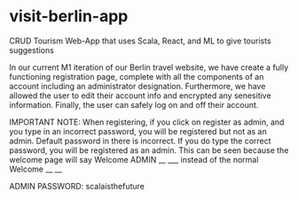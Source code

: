 # visit-berlin-app
CRUD Tourism Web-App that uses Scala, React, and ML to give tourists suggestions

In our current M1 iteration of our Berlin travel website, we have create a fully functioning registration page, complete with all the components of an account including an administrator designation. Furthermore, we have allowed the user to edit their account info and encrypted any senesitive information. Finally, the user can safely log on and off their account.


IMPORTANT NOTE: When registering, if you click on register as admin, and you type in an incorrect password, you will be registered but not as an admin. Default password in there is incorrect. If you do type the correct password, you will be registered as an admin. This can be seen because the welcome page will say Welcome ADMIN __ ___ instead of the normal Welcome __ __

ADMIN PASSWORD: scalaisthefuture
